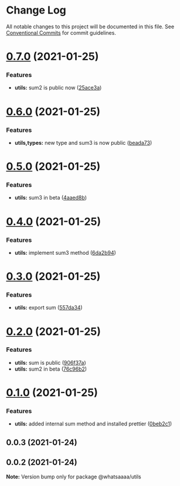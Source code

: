 # Change Log

All notable changes to this project will be documented in this file.
See [Conventional Commits](https://conventionalcommits.org) for commit guidelines.

# [0.7.0](https://github.com/whatsaaaa/ts-monorepo/compare/@whatsaaaa/utils@0.6.0...@whatsaaaa/utils@0.7.0) (2021-01-25)

### Features

- **utils:** sum2 is public now ([25ace3a](https://github.com/whatsaaaa/ts-monorepo/commit/25ace3ab9cdb33f39a375518ca7db185f51d5522))

# [0.6.0](https://github.com/whatsaaaa/ts-monorepo/compare/@whatsaaaa/utils@0.5.0...@whatsaaaa/utils@0.6.0) (2021-01-25)

### Features

- **utils,types:** new type and sum3 is now public ([beada73](https://github.com/whatsaaaa/ts-monorepo/commit/beada73879eae307ec333c233931a696f63297de))

# [0.5.0](https://github.com/whatsaaaa/ts-monorepo/compare/@whatsaaaa/utils@0.4.0...@whatsaaaa/utils@0.5.0) (2021-01-25)

### Features

- **utils:** sum3 in beta ([4aaed8b](https://github.com/whatsaaaa/ts-monorepo/commit/4aaed8bdf3a25a58b202f83ff3cefb0a38c3f412))

# [0.4.0](https://github.com/whatsaaaa/ts-monorepo/compare/@whatsaaaa/utils@0.3.0...@whatsaaaa/utils@0.4.0) (2021-01-25)

### Features

- **utils:** implement sum3 method ([6da2b94](https://github.com/whatsaaaa/ts-monorepo/commit/6da2b9494225d7523ea36a5714c5f5cc16cab707))

# [0.3.0](https://github.com/whatsaaaa/ts-monorepo/compare/@whatsaaaa/utils@0.2.0...@whatsaaaa/utils@0.3.0) (2021-01-25)

### Features

- **utils:** export sum ([557da34](https://github.com/whatsaaaa/ts-monorepo/commit/557da34d59b4279b2554b62c3eca1688d7dc7088))

# [0.2.0](https://github.com/whatsaaaa/ts-monorepo/compare/@whatsaaaa/utils@0.1.0...@whatsaaaa/utils@0.2.0) (2021-01-25)

### Features

- **utils:** sum is public ([906f37a](https://github.com/whatsaaaa/ts-monorepo/commit/906f37a8c3c48f6ee214bc04f235c215fbb0f0dc))
- **utils:** sum2 in beta ([76c96b2](https://github.com/whatsaaaa/ts-monorepo/commit/76c96b23a13826cb89a2d3ddf04d1c3487909244))

# [0.1.0](https://github.com/whatsaaaa/ts-monorepo/compare/@whatsaaaa/utils@0.0.2...@whatsaaaa/utils@0.1.0) (2021-01-25)

### Features

- **utils:** added internal sum method and installed prettier ([0beb2c1](https://github.com/whatsaaaa/ts-monorepo/commit/0beb2c136541a117bc5dbc982a1a37ab039c93ee))

## 0.0.3 (2021-01-24)

## 0.0.2 (2021-01-24)

**Note:** Version bump only for package @whatsaaaa/utils
